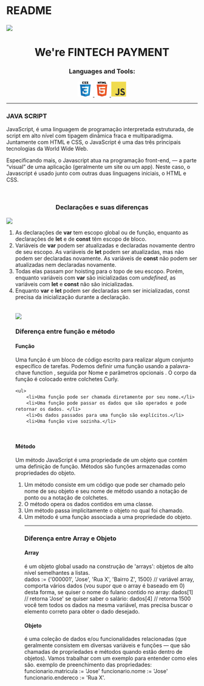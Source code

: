 # README

<img align="center" src="https://img.freepik.com/free-vector/modern-fintech-logo-design-concept_96807-1011.jpg">
<h1 align="center">We're FINTECH PAYMENT</h1>

</p>

<h3 align="center">Languages and Tools:</h3>
<p align="center"><a href="https://www.w3schools.com/css/" target="_blank" rel="noreferrer"> <img src="https://raw.githubusercontent.com/devicons/devicon/master/icons/css3/css3-original-wordmark.svg" alt="css3" width="40" height="40"/> </a> <a href="https://www.w3.org/html/" target="_blank" rel="noreferrer"> <img src="https://raw.githubusercontent.com/devicons/devicon/master/icons/html5/html5-original-wordmark.svg" alt="html5" width="40" height="40"/> </a> <a href="https://developer.mozilla.org/en-US/docs/Web/JavaScript" target="_blank" rel="noreferrer"> <img src="https://raw.githubusercontent.com/devicons/devicon/master/icons/javascript/javascript-original.svg" alt="javascript" width="40" height="40"/> </a> </p>

<hr>

<h3> JAVA SCRIPT</h3>
<p> JavaScript, é uma linguagem de programação interpretada estruturada, de script em alto nível com tipagem dinâmica fraca e multiparadigma. Juntamente com HTML e CSS, o JavaScript é uma das três principais tecnologias da World Wide Web.
<p>Especificando mais, o Javascript atua na programação front-end, — a parte “visual” de uma aplicação (geralmente um site ou um app). Neste caso, o Javascript é usado junto com outras duas linguagens iniciais, o HTML e CSS. </p>
</p>

<br>

<h3 align="center"> Declarações e suas diferenças</h3>

<img align="center" src="https://storage.googleapis.com/hcode.com.br/blog/posts/159/cover_copy.jpg">

<br>

<p> 
    <ol>
        <li>As declarações de <b>var</b> tem escopo global ou de função, enquanto as declarações de <b>let</b> e de <b>const</b> têm escopo de bloco.</li>
        <li>Variáveis de <b>var</b> podem ser atualizadas e declaradas novamente dentro de seu escopo. As variáveis de <b>let</b> podem ser atualizadas, mas não podem ser declaradas novamente. As variáveis de <b>const</b> não podem ser atualizadas nem declaradas novamente.</li>
        <li>Todas elas passam por hoisting para o topo de seu escopo. Porém, enquanto variáveis com <b>var</b> são inicializadas com <em>undefined</em>, as variáveis com <b>let</b> e <b>const</b> não são inicializadas.</li>
        <li>Enquanto <b>var</b> e <b>let</b> podem ser declaradas sem ser inicializadas, const precisa da inicialização durante a declaração.</li>
</p>

<br>

<img align="center" src="https://pbs.twimg.com/media/EeVw-DOXgAAMtKk.jpg">

<h3 align="left"> Diferença entre função e método</h3>
<h4>Função</h4>
<p>
Uma função é um bloco de código escrito para realizar algum conjunto específico de tarefas. Podemos definir uma função usando a palavra-chave function , seguida por Nome e parâmetros opcionais . O corpo da função é colocado entre colchetes Curly.

    <ul>
        <li>Uma função pode ser chamada diretamente por seu nome.</li>
        <li>Uma função pode passar os dados que são operados e pode retornar os dados. </li>
        <li>Os dados passados ​​para uma função são explícitos.</li>
        <li>Uma função vive sozinha.</li>
</p>

<br>

<h4>Método</h4>
<p>
Um método JavaScript é uma propriedade de um objeto que contém uma definição de função. Métodos são funções armazenadas como propriedades do objeto. 
    <ol>
        <li>Um método consiste em um código que pode ser chamado pelo nome de seu objeto e seu nome de método usando a notação de ponto ou a notação de colchetes.</li>
        <li>O método opera os dados contidos em uma classe.</li>
        <li>Um método passa implicitamente o objeto no qual foi chamado.</li>
        <li>Um método é uma função associada a uma propriedade do objeto.</li>
</p>

<hr>

<h3 align="left"> Diferença entre Array e Objeto</h3>
<h4>Array</h4>
<p>
é um objeto global usado na construção de 'arrays': objetos de alto nível semelhantes a listas.<br>
dados := {'000001', 'Jose', 'Rua X', 'Bairro Z', 1500} // variável array, comporta vários dados (vou supor que o array é baseado em 0)
desta forma, se quiser o nome do fulano contido no array: dados[1] // retorna 'Jose'
se quiser saber o salário: dados[4] // retorna 1500
você tem todos os dados na mesma variável, mas precisa buscar o elemento correto para obter o dado desejado.
</p>

<h4>Objeto</h4>
<p>
é uma coleção de dados e/ou funcionalidades relacionadas (que geralmente consistem em diversas variáveis e funções — que são chamadas de propriedades e métodos quando estão dentro de objetos). Vamos trabalhar com um exemplo para entender como eles são.
exemplo de preenchimento das propriedades:
funcionario.matricula := 'Jose'
funcionario.nome := 'Jose'
funcionario.endereco := 'Rua X'.
</p>

